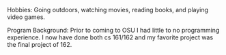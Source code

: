 Hobbies: Going outdoors, watching movies, reading books, and playing video games.

Program Background:
Prior to coming to OSU I had little to no programming experience.
I now have done both cs 161/162 and my favorite project was the final project of 162. 
